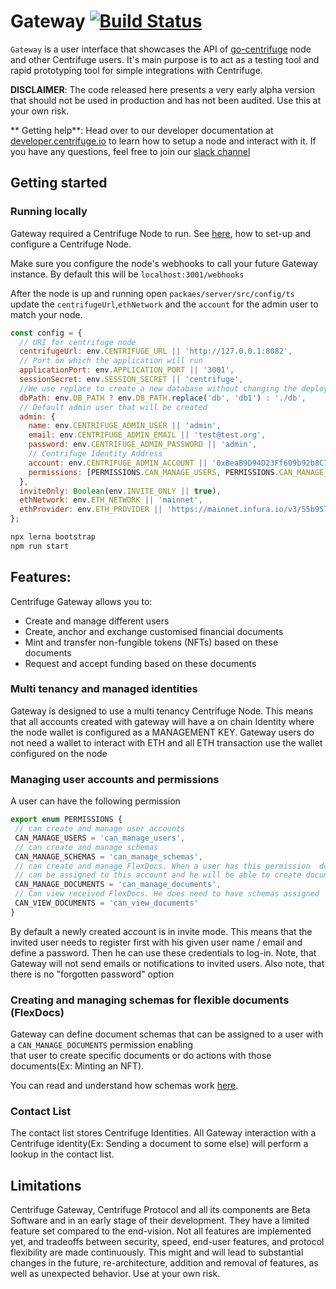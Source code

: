 # Gateway [![Build Status](https://travis-ci.com/centrifuge/gateway.svg?token=LpuoLEpkXWjp999VGisL&branch=develop)](https://travis-ci.com/centrifuge/gateway)
`Gateway` is a user interface that showcases the API of  [go-centrifuge](https://github.com/centrifuge/go-centrifuge/) node and other Centrifuge users. It's main purpose is to act as a testing tool and rapid prototyping tool for simple integrations with Centrifuge.

**DISCLAIMER**: The code released here presents a very early alpha version that should not be used in production and has not been audited. Use this at your own risk.


** Getting help**:
 Head over to our developer documentation at [developer.centrifuge.io](http://developer.centrifuge.io) to learn how to setup a node and interact with it. If you have any questions, feel free to join our [slack channel](https://join.slack.com/t/centrifuge-io/shared_invite/enQtNDYwMzQ5ODA3ODc0LTU4ZjU0NDNkOTNhMmUwNjI2NmQ2MjRiNzA4MGIwYWViNTkxYzljODU2OTk4NzM4MjhlOTNjMDAwNWZkNzY2YWY) 

## Getting started

### Running locally

Gateway required a Centrifuge Node to run. See [here](https://developer.centrifuge.io/cent-node/overview/introduction/), how to set-up and configure a Centrifuge Node. 

Make sure you configure the node's webhooks to call your future Gateway instance.
By default this will be `localhost:3001/webhooks`
 
 After the node is up and running open `packaes/server/src/config/ts`
update  the `centrifugeUrl`,`ethNetwork` and the `account` for the admin user to match your node.

```javascript
const config = {
  // URI for centrifuge node
  centrifugeUrl: env.CENTRIFUGE_URL || 'http://127.0.0.1:8082',
  // Port on which the application will run
  applicationPort: env.APPLICATION_PORT || '3001',
  sessionSecret: env.SESSION_SECRET || 'centrifuge',
  //We use replace to create a new database without changing the deployment config
  dbPath: env.DB_PATH ? env.DB_PATH.replace('db', 'db1') : './db',
  // Default admin user that will be created
  admin: {
    name: env.CENTRIFUGE_ADMIN_USER || 'admin',
    email: env.CENTRIFUGE_ADMIN_EMAIL || 'test@test.org',
    password: env.CENTRIFUGE_ADMIN_PASSWORD || 'admin',
    // Centrifuge Identity Address
    account: env.CENTRIFUGE_ADMIN_ACCOUNT || '0xBeaB9D94D23Ff609b92b8C739f4EE13bCe918F8c',
    permissions: [PERMISSIONS.CAN_MANAGE_USERS, PERMISSIONS.CAN_MANAGE_SCHEMAS, PERMISSIONS.CAN_MANAGE_DOCUMENTS],
  },
  inviteOnly: Boolean(env.INVITE_ONLY || true),
  ethNetwork: env.ETH_NETWORK || 'mainnet',
  ethProvider: env.ETH_PROVIDER || 'https://mainnet.infura.io/v3/55b957b5c6be42c49e6d48cbb102bdd5',
};

```

```javascript
npx lerna bootstrap
npm run start
```


 ## Features:
 
 Centrifuge Gateway allows you to:
 
  - Create and manage different users
  - Create, anchor and exchange customised financial documents
  - Mint and transfer non-fungible tokens (NFTs) based on these documents
  - Request and accept funding based on these documents
  
 ### Multi tenancy and managed identities

 Gateway is designed to use a multi tenancy Centrifuge Node. This means that all accounts created with gateway will
 have a on chain Identity where the node wallet is configured as a MANAGEMENT KEY. Gateway users do not 
 need a wallet to interact with ETH and all ETH transaction use the wallet configured on the node
 
 ### Managing user accounts and permissions
 
 A user can have the following permission
  
 ```javascript
export enum PERMISSIONS {
  // can create and manage user accounts
  CAN_MANAGE_USERS = 'can_manage_users', 
  // can create and manage schemas
  CAN_MANAGE_SCHEMAS = 'can_manage_schemas',
  // can create and manage FlexDocs. When a user has this permission  document schemas 
  // can be assigned to this account and he will be able to create documents
  CAN_MANAGE_DOCUMENTS = 'can_manage_documents', 
  // Can view received FlexDocs. He does need to have schemas assigned
  CAN_VIEW_DOCUMENTS = 'can_view_documents' 
}
``` 

By default a newly created account is in invite mode. This means that the invited user needs to register first with his given user name / email and define a password. Then he can use these credentials to log-in.
Note, that Gateway will not send emails or notifications to invited users. Also note, that there is no "forgotten password" option
 
 ### Creating and managing schemas for flexible documents (FlexDocs)
 
Gateway can define document schemas that can be assigned to a user with a `CAN_MANAGE_DOCUMENTS` permission enabling  
that user to create specific documents or do actions with those documents(Ex: Minting an NFT).

You can read and understand how schemas work [here](https://centrifuge.hackmd.io/@rQf339bfSHi_a3rLcEuoaQ/S1Ofvf34B).
 
 
 ### Contact List
 
The contact list stores Centrifuge Identities. All Gateway interaction with a Centrifuge identity(Ex: Sending a document to some else)
will perform a lookup in the contact list. 


## Limitations

Centrifuge Gateway, Centrifuge Protocol and all its components are Beta Software and in an early stage of their development. They have a limited feature set compared to the end-vision. Not all features are implemented yet, and tradeoffs between security, speed, end-user features, and protocol flexibility are made continuously. This might and will lead to substantial changes in the future, re-architecture, addition and removal of features, as well as unexpected behavior. Use at your own risk.
